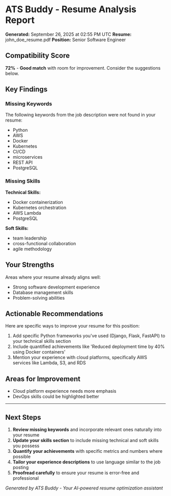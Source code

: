 # ATS Buddy - Resume Analysis Report

**Generated:** September 26, 2025 at 02:55 PM UTC
**Resume:** john_doe_resume.pdf
**Position:** Senior Software Engineer

## Compatibility Score

**72%** - **Good match** with room for improvement. Consider the suggestions below.

## Key Findings

### Missing Keywords

The following keywords from the job description were not found in your resume:

- Python
- AWS
- Docker
- Kubernetes
- CI/CD
- microservices
- REST API
- PostgreSQL

### Missing Skills

**Technical Skills:**
- Docker containerization
- Kubernetes orchestration
- AWS Lambda
- PostgreSQL

**Soft Skills:**
- team leadership
- cross-functional collaboration
- agile methodology

## Your Strengths

Areas where your resume already aligns well:

- Strong software development experience
- Database management skills
- Problem-solving abilities

## Actionable Recommendations

Here are specific ways to improve your resume for this position:

1. Add specific Python frameworks you've used (Django, Flask, FastAPI) to your technical skills section
2. Include quantified achievements like 'Reduced deployment time by 40% using Docker containers'
3. Mention your experience with cloud platforms, specifically AWS services like Lambda, S3, and RDS

## Areas for Improvement

- Cloud platform experience needs more emphasis
- DevOps skills could be highlighted better

---

## Next Steps

1. **Review missing keywords** and incorporate relevant ones naturally into your resume
2. **Update your skills section** to include missing technical and soft skills you possess
3. **Quantify your achievements** with specific metrics and numbers where possible
4. **Tailor your experience descriptions** to use language similar to the job posting
5. **Proofread carefully** to ensure your resume is error-free and professional

*Generated by ATS Buddy - Your AI-powered resume optimization assistant*